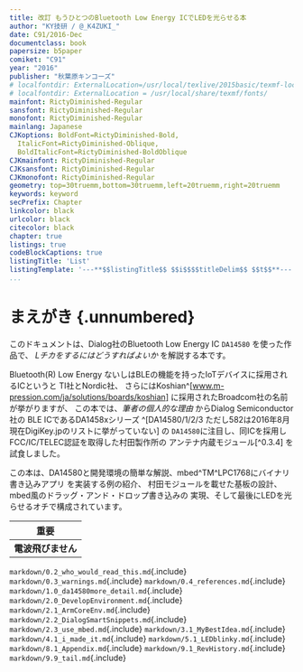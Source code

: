 ```yaml
---
title: 改訂 もうひとつのBluetooth Low Energy ICでLEDを光らせる本
author: "KY技研 / @_K4ZUKI_"
date: C91/2016-Dec
documentclass: book
papersize: b5paper
comiket: "C91"
year: "2016"
publisher: "秋葉原キンコーズ"
# localfontdir: ExternalLocation=/usr/local/texlive/2015basic/texmf-local/
# localfontdir: ExternalLocation = /usr/local/share/texmf/fonts/
mainfont: RictyDiminished-Regular
sansfont: RictyDiminished-Regular
monofont: RictyDiminished-Regular
mainlang: Japanese
CJKoptions: BoldFont=RictyDiminished-Bold,
  ItalicFont=RictyDiminished-Oblique,
  BoldItalicFont=RictyDiminished-BoldOblique
CJKmainfont: RictyDiminished-Regular
CJKsansfont: RictyDiminished-Regular
CJKmonofont: RictyDiminished-Regular
geometry: top=30truemm,bottom=30truemm,left=20truemm,right=20truemm
keywords: keyword
secPrefix: Chapter
linkcolor: black
urlcolor: black
citecolor: black
chapter: true
listings: true
codeBlockCaptions: true
listingTitle: 'List'
listingTemplate: '---**$$listingTitle$$ $$i$$$$titleDelim$$ $$t$$**---'
...
```


<!--
localfontdir: ExternalLocation=/home/yamamoto/.local/share/fonts/
`pinout.txt`{.include}
-->

# まえがき {.unnumbered}
このドキュメントは、Dialog社のBluetooth Low Energy IC `DA14580` を使った作品で、
*Lチカをするにはどうすればよいか* を解説する本です。  

Bluetooth(R) Low Energy ないしはBLEの機能を持ったIoTデバイスに採用されるICというと
TI社とNordic社、
さらにはKoshian^[www.m-pression.com/ja/solutions/boards/koshian]
に採用されたBroadcom社の名前が挙がりますが、
この本では、_筆者の個人的な理由_ からDialog Semiconductor社の
BLE ICであるDA1458xシリーズ
^[DA14580/1/2/3 ただし582は2016年8月現在DigiKey.jpのリストに挙がっていない] の
`DA14580`に注目し、同ICを採用しFCC/IC/TELEC認証を取得した村田製作所の
アンテナ内蔵モジュール[^0.3.4]
を試食しました。

この本は、DA14580と開発環境の簡単な解説、mbed^TM^LPC1768にバイナリ書き込みアプリ
を実装する例の紹介、
村田モジュールを載せた基板の設計、mbed風のドラッグ・アンド・ドロップ書き込みの
実現、そして最後にLEDを光らせるオチで構成されています。

|      **重要**      |
|:------------------:|
| **電波飛びません** |


`markdown/0.2_who_would_read_this.md`{.include}
`markdown/0.3_warnings.md`{.include}
`markdown/0.4_references.md`{.include}
`markdown/1.0_da14580more_detail.md`{.include}
`markdown/2.0_DevelopEnvironment.md`{.include}
`markdown/2.1_ArmCoreEnv.md`{.include}
`markdown/2.2_DialogSmartSnippets.md`{.include}
`markdown/2.3_use_mbed.md`{.include}
`markdown/3.1_MyBestIdea.md`{.include}
`markdown/4.1_i_made_it.md`{.include}
`markdown/5.1_LEDblinky.md`{.include}
`markdown/8.1_Appendix.md`{.include}
`markdown/9.1_RevHistory.md`{.include}
`markdown/9.9_tail.md`{.include}
